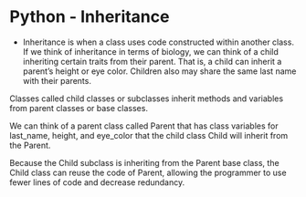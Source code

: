# Python - Inheritance

- Inheritance is when a class uses code constructed within another class. If we think of inheritance in terms of biology, we can think of a child inheriting certain traits from their parent. That is, a child can inherit a parent’s height or eye color. Children also may share the same last name with their parents.

Classes called child classes or subclasses inherit methods and variables from parent classes or base classes.

We can think of a parent class called Parent that has class variables for last_name, height, and eye_color that the child class Child will inherit from the Parent.

Because the Child subclass is inheriting from the Parent base class, the Child class can reuse the code of Parent, allowing the programmer to use fewer lines of code and decrease redundancy.